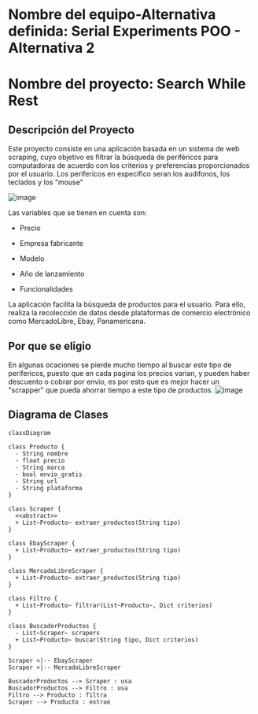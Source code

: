 # Nombre del equipo-Alternativa definida: Serial Experiments POO - Alternativa 2

# Nombre del proyecto: Search While Rest

## Descripción del Proyecto

Este proyecto consiste en una aplicación basada en un sistema de web scraping, cuyo objetivo es filtrar la búsqueda de periféricos para computadoras de acuerdo con los criterios y preferencias proporcionados por el usuario. Los perifericos en especifico seran los audifonos, los teclados y los "mouse"

![image](https://github.com/user-attachments/assets/cec8574b-b474-40e8-82ab-ebd3df3330b4)

Las variables que se tienen en cuenta son:

- Precio

- Empresa fabricante

- Modelo

- Año de lanzamiento

- Funcionalidades


La aplicación facilita la búsqueda de productos para el usuario. Para ello, realiza la recolección de datos desde plataformas de comercio electrónico como MercadoLibre, Ebay, Panamericana.


## Por que se eligio

En algunas ocaciones se pierde mucho tiempo al buscar este tipo de perifericos, puesto que en cada pagina los precios varian, y pueden haber descuento o cobrar por envio, es por esto que es mejor hacer un "scrapper" que pueda ahorrar tiempo a este tipo de productos. 
![image](https://github.com/user-attachments/assets/1e49e1f9-ec8f-417a-b000-44348ff5b7c1)



## Diagrama de Clases

```mermaid
classDiagram

class Producto {
  - String nombre
  - float precio
  - String marca
  - bool envio_gratis
  - String url
  - String plataforma
}

class Scraper {
  <<abstract>>
  + List~Producto~ extraer_productos(String tipo)
}

class EbayScraper {
  + List~Producto~ extraer_productos(String tipo)
}

class MercadoLibreScraper {
  + List~Producto~ extraer_productos(String tipo)
}

class Filtro {
  + List~Producto~ filtrar(List~Producto~, Dict criterios)
}

class BuscadorProductos {
  - List~Scraper~ scrapers
  + List~Producto~ buscar(String tipo, Dict criterios)
}

Scraper <|-- EbayScraper
Scraper <|-- MercadoLibreScraper

BuscadorProductos --> Scraper : usa
BuscadorProductos --> Filtro : usa
Filtro --> Producto : filtra
Scraper --> Producto : extrae
```
